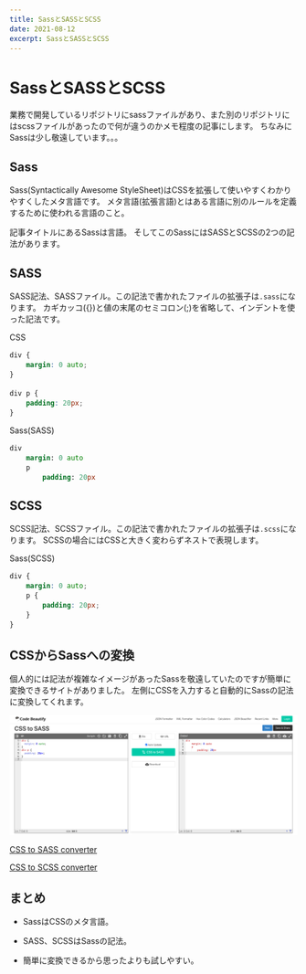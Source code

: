 ```yaml
---
title: SassとSASSとSCSS
date: 2021-08-12
excerpt: SassとSASSとSCSS
---
```


# SassとSASSとSCSS

業務で開発しているリポジトリにsassファイルがあり、また別のリポジトリにはscssファイルがあったので何が違うのかメモ程度の記事にします。
ちなみにSassは少し敬遠しています。。。

## Sass

Sass(Syntactically Awesome StyleSheet)はCSSを拡張して使いやすくわかりやすくしたメタ言語です。
メタ言語(拡張言語)とはある言語に別のルールを定義するために使われる言語のこと。

記事タイトルにあるSassは言語。
そしてこのSassにはSASSとSCSSの2つの記法があります。

## SASS

SASS記法、SASSファイル。この記法で書かれたファイルの拡張子は`.sass`になります。
カギカッコ({})と値の末尾のセミコロン(;)を省略して、インデントを使った記法です。

CSS

```css
div {
    margin: 0 auto;
}

div p {
    padding: 20px;
}
```

Sass(SASS)

```sass
div
    margin: 0 auto
    p
        padding: 20px
```

## SCSS

SCSS記法、SCSSファイル。この記法で書かれたファイルの拡張子は`.scss`になります。
SCSSの場合にはCSSと大きく変わらずネストで表現します。

Sass(SCSS)

```scss
div {
    margin: 0 auto;
    p {
        padding: 20px;
    }
}
```

## CSSからSassへの変換

個人的には記法が複雑なイメージがあったSassを敬遠していたのですが簡単に変換できるサイトがありました。
左側にCSSを入力すると自動的にSassの記法に変換してくれます。

![CSS-to-SASS](/assets/images/css-to-sass-converter.png)

[CSS to SASS converter](https://codebeautify.org/css-to-sass-converter)

[CSS to SCSS converter](https://codebeautify.org/css-to-scss-converter)

## まとめ

* SassはCSSのメタ言語。

* SASS、SCSSはSassの記法。

* 簡単に変換できるから思ったよりも試しやすい。

